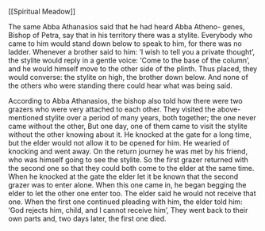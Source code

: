 [[Spiritual Meadow]]
 
The same Abba Athanasios said that he had heard Abba Atheno- genes, Bishop of Petra, say that in his territory there was a stylite. Everybody who came to him would stand down below to speak to him, for there was no ladder. Whenever a brother said to him: ‘I wish to tell you a private thought’, the stylite would reply in a gentle voice: ‘Come to the base of the column’, and he would himself move to the other side of the plinth. Thus placed, they would converse: the stylite on high, the brother down below. And none of the others who were standing there could hear what was being said.  
 
According to Abba Athanasios, the bishop also told how there were two grazers who were very attached to each other. They visited the above-mentioned stylite over a period of many years, both together; the one never came without the other, But one day, one of them came to visit the stylite without the other knowing about it. He knocked at the gate for a long time, but the elder would not allow it to be opened for him. He wearied of knocking and went away. On the return journey he was met by his friend, who was himself going to see the stylite. So the first grazer returned with the second one so that they could both come to the elder at the same time. When he knocked at the gate the elder let it be known that the second grazer was to enter alone. When this one came in, he began begging the elder to let the other one enter too. The elder said he would not receive that one. When the first one continued pleading with him, the elder told him: ‘God rejects him, child, and I cannot receive him’, They went back to their own parts and, two days later, the first one died.
